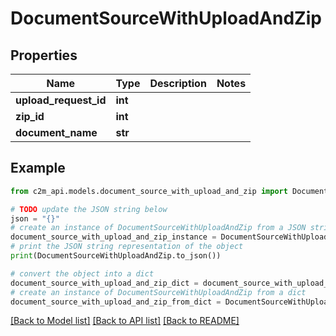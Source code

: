 # DocumentSourceWithUploadAndZip


## Properties

Name | Type | Description | Notes
------------ | ------------- | ------------- | -------------
**upload_request_id** | **int** |  | 
**zip_id** | **int** |  | 
**document_name** | **str** |  | 

## Example

```python
from c2m_api.models.document_source_with_upload_and_zip import DocumentSourceWithUploadAndZip

# TODO update the JSON string below
json = "{}"
# create an instance of DocumentSourceWithUploadAndZip from a JSON string
document_source_with_upload_and_zip_instance = DocumentSourceWithUploadAndZip.from_json(json)
# print the JSON string representation of the object
print(DocumentSourceWithUploadAndZip.to_json())

# convert the object into a dict
document_source_with_upload_and_zip_dict = document_source_with_upload_and_zip_instance.to_dict()
# create an instance of DocumentSourceWithUploadAndZip from a dict
document_source_with_upload_and_zip_from_dict = DocumentSourceWithUploadAndZip.from_dict(document_source_with_upload_and_zip_dict)
```
[[Back to Model list]](../README.md#documentation-for-models) [[Back to API list]](../README.md#documentation-for-api-endpoints) [[Back to README]](../README.md)


